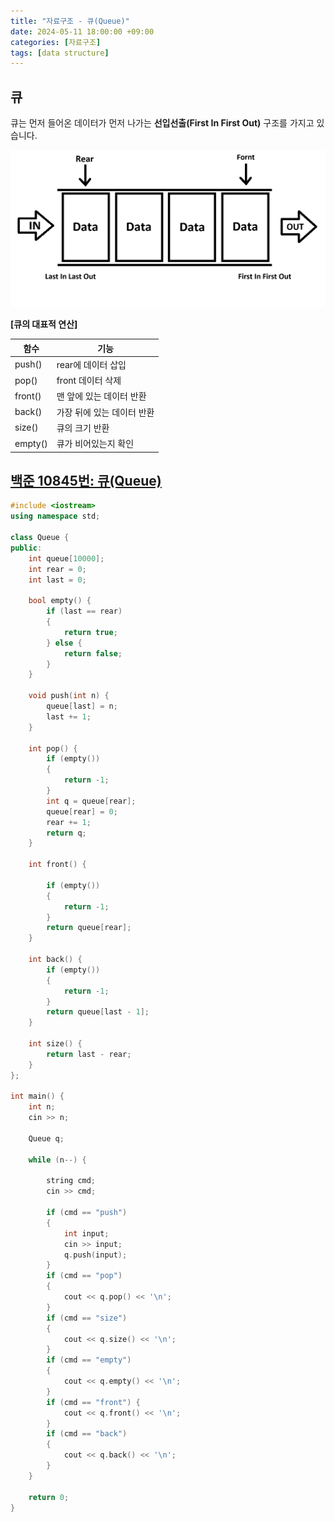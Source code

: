 ```yaml
---
title: "자료구조 - 큐(Queue)"
date: 2024-05-11 18:00:00 +09:00
categories: [자료구조]
tags: [data structure]
---
```


## **큐**  

큐는 먼저 들어온 데이터가 먼저 나가는 **선입선출(First In First Out)** 구조를 가지고 있습니다.  

<img src = "assets\img\Queue.png" alt = "큐">  

**[큐의 대표적 연산]**  

| 함수  | 기능 |
| ------------- | ------------- |
| push()  | rear에 데이터 삽입|
| pop() |  front 데이터 삭제 |
| front() | 맨 앞에 있는 데이터 반환 |
| back()   | 가장 뒤에 있는 데이터 반환 |  
| size()   | 큐의 크기 반환 |
| empty()   | 큐가 비어있는지 확인 |

## [백준 10845번: 큐(Queue)](https://www.acmicpc.net/problem/10845)

``` c++
#include <iostream>
using namespace std;

class Queue {
public:
    int queue[10000];
    int rear = 0;
    int last = 0;

    bool empty() {
        if (last == rear)
        {
            return true;
        } else {
            return false;
        }
    }

    void push(int n) {
        queue[last] = n;
        last += 1;
    }

    int pop() {
        if (empty())
        {
            return -1;
        }
        int q = queue[rear];
        queue[rear] = 0;
        rear += 1;
        return q;
    }

    int front() {

        if (empty())
        {
            return -1;
        }
        return queue[rear];
    }

    int back() {
        if (empty())
        {
            return -1;
        }
        return queue[last - 1];
    }

    int size() {
        return last - rear;
    }
};

int main() {
    int n;
    cin >> n;

    Queue q;

    while (n--) {

        string cmd;
        cin >> cmd;

        if (cmd == "push")
        {
            int input;
            cin >> input;
            q.push(input);
        }
        if (cmd == "pop")
        {
            cout << q.pop() << '\n';
        }
        if (cmd == "size")
        {
            cout << q.size() << '\n';
        }
        if (cmd == "empty")
        {
            cout << q.empty() << '\n';
        }
        if (cmd == "front") {
            cout << q.front() << '\n';
        }
        if (cmd == "back")
        {
            cout << q.back() << '\n';
        }
    }

    return 0;
}

```


